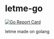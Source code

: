 # letme-go 
[![Go Report Card](https://goreportcard.com/badge/github.com/lockedinspace/letme-go)](https://goreportcard.com/report/github.com/lockedinspace/letme-go)

letme made on golang
